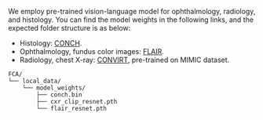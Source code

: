 We employ pre-trained vision-language model for ophthalmology, radiology, and histology. You can find the model weights
in the following links, and the expected folder structure is as below:

- Histology: [CONCH](https://huggingface.co/MahmoodLab/CONCH).
- Ophthalmology, fundus color images: [FLAIR](https://github.com/jusiro/FLAIR).
- Radiology, chest X-ray: [CONVIRT](https://drive.google.com/file/d/1YUFjy_lNZTuUMqcLcaKFjBPOt7hnpCUs/view?usp=sharing), pre-trained on MIMIC dataset.

```
FCA/
└── local_data/
    └── model_weights/
        ├── conch.bin
        ├── cxr_clip_resnet.pth
        └── flair_resnet.pth
```